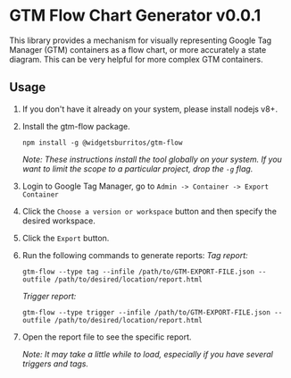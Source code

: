 # GTM Flow Chart Generator v0.0.1

This library provides a mechanism for visually representing Google Tag Manager
(GTM) containers as a flow chart, or more accurately a state diagram. This can
be very helpful for more complex GTM containers.

## Usage

1. If you don't have it already on your system, please install nodejs v8+.
2. Install the gtm-flow package.
    ```
    npm install -g @widgetsburritos/gtm-flow
    ```
    _Note: These instructions install the tool globally on your system. If you want
    to limit the scope to a particular project, drop the `-g` flag._
3. Login to Google Tag Manager, go to `Admin -> Container -> Export Container`
4. Click the `Choose a version or workspace` button and then specify the
   desired workspace.
5. Click the `Export` button.
6. Run the following commands to generate reports:
    *Tag report:*
    ```
    gtm-flow --type tag --infile /path/to/GTM-EXPORT-FILE.json --outfile /path/to/desired/location/report.html
    ```

    *Trigger report:*
    ```
    gtm-flow --type trigger --infile /path/to/GTM-EXPORT-FILE.json --outfile /path/to/desired/location/report.html
    ```
7. Open the report file to see the specific report.

   _Note: It may take a little while to load, especially if you have several
   triggers and tags._
